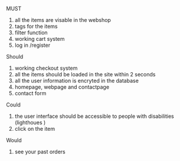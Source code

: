 MUST
1. all the items are visable in the webshop
2. tags for the items
3. filter function
4. working cart system
5. log in /register

Should
1. working checkout system
2. all the items should be loaded in the site within 2 seconds
3. all the user information is encryted in the database
4. homepage, webpage and contactpage
5. contact form

Could 
1. the user interface should be accessible to people with disabilities (lighthoues )
2. click on the item

Would
1. see your past orders